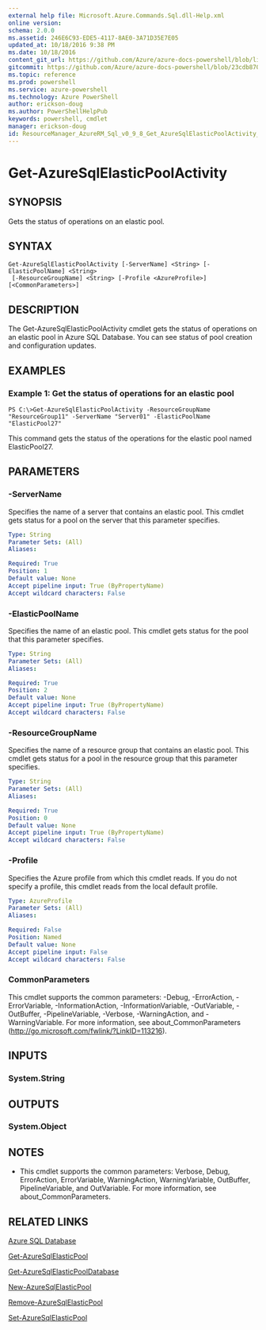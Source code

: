 ```yaml
---
external help file: Microsoft.Azure.Commands.Sql.dll-Help.xml
online version: 
schema: 2.0.0
ms.assetid: 246E6C93-EDE5-4117-8AE0-3A71D35E7E05
updated_at: 10/18/2016 9:38 PM
ms.date: 10/18/2016
content_git_url: https://github.com/Azure/azure-docs-powershell/blob/live/azureps-cmdlets-docs/ResourceManager/AzureRM.Sql/v0.9.8/Get-AzureSqlElasticPoolActivity.md
gitcommit: https://github.com/Azure/azure-docs-powershell/blob/23cdb8705d4ab9807c0e21b238f3b134a7d49c7d/azureps-cmdlets-docs/ResourceManager/AzureRM.Sql/v0.9.8/Get-AzureSqlElasticPoolActivity.md
ms.topic: reference
ms.prod: powershell
ms.service: azure-powershell
ms.technology: Azure PowerShell
author: erickson-doug
ms.author: PowerShellHelpPub
keywords: powershell, cmdlet
manager: erickson-doug
id: ResourceManager_AzureRM_Sql_v0_9_8_Get_AzureSqlElasticPoolActivity_md
---
```


# Get-AzureSqlElasticPoolActivity

## SYNOPSIS
Gets the status of operations on an elastic pool.

## SYNTAX

```
Get-AzureSqlElasticPoolActivity [-ServerName] <String> [-ElasticPoolName] <String>
 [-ResourceGroupName] <String> [-Profile <AzureProfile>] [<CommonParameters>]
```

## DESCRIPTION
The Get-AzureSqlElasticPoolActivity cmdlet gets the status of operations on an elastic pool in Azure SQL Database.
You can see status of pool creation and configuration updates.

## EXAMPLES

### Example 1: Get the status of operations for an elastic pool
```
PS C:\>Get-AzureSqlElasticPoolActivity -ResourceGroupName "ResourceGroup11" -ServerName "Server01" -ElasticPoolName "ElasticPool27"
```

This command gets the status of the operations for the elastic pool named ElasticPool27.

## PARAMETERS

### -ServerName
Specifies the name of a server that contains an elastic pool.
This cmdlet gets status for a pool on the server that this parameter specifies.

```yaml
Type: String
Parameter Sets: (All)
Aliases: 

Required: True
Position: 1
Default value: None
Accept pipeline input: True (ByPropertyName)
Accept wildcard characters: False
```

### -ElasticPoolName
Specifies the name of an elastic pool.
This cmdlet gets status for the pool that this parameter specifies.

```yaml
Type: String
Parameter Sets: (All)
Aliases: 

Required: True
Position: 2
Default value: None
Accept pipeline input: True (ByPropertyName)
Accept wildcard characters: False
```

### -ResourceGroupName
Specifies the name of a resource group that contains an elastic pool.
This cmdlet gets status for a pool in the resource group that this parameter specifies.

```yaml
Type: String
Parameter Sets: (All)
Aliases: 

Required: True
Position: 0
Default value: None
Accept pipeline input: True (ByPropertyName)
Accept wildcard characters: False
```

### -Profile
Specifies the Azure profile from which this cmdlet reads.
If you do not specify a profile, this cmdlet reads from the local default profile.

```yaml
Type: AzureProfile
Parameter Sets: (All)
Aliases: 

Required: False
Position: Named
Default value: None
Accept pipeline input: False
Accept wildcard characters: False
```

### CommonParameters
This cmdlet supports the common parameters: -Debug, -ErrorAction, -ErrorVariable, -InformationAction, -InformationVariable, -OutVariable, -OutBuffer, -PipelineVariable, -Verbose, -WarningAction, and -WarningVariable. For more information, see about_CommonParameters (http://go.microsoft.com/fwlink/?LinkID=113216).

## INPUTS

### System.String

## OUTPUTS

### System.Object

## NOTES
* This cmdlet supports the common parameters: Verbose, Debug, ErrorAction, ErrorVariable, WarningAction, WarningVariable, OutBuffer, PipelineVariable, and OutVariable. For more information, see about_CommonParameters.

## RELATED LINKS

[Azure SQL Database]()

[Get-AzureSqlElasticPool]()

[Get-AzureSqlElasticPoolDatabase]()

[New-AzureSqlElasticPool]()

[Remove-AzureSqlElasticPool]()

[Set-AzureSqlElasticPool]()


